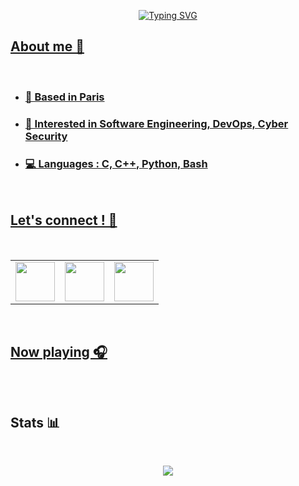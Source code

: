 <p align="center">
  <a href="https://git.io/typing-svg"><img src="https://readme-typing-svg.demolab.com?font=Fira+Code&pause=1000&color=B3B3B3&center=true&vCenter=true&width=435&lines=Hello+%F0%9F%8C%8D+!+I'm+Flo%2C;Student+at+4%EF%B8%8F%E2%83%A32%EF%B8%8F%E2%83%A3+Paris" alt="Typing SVG"/>
</p>

## About me 📝

<br/>

* ###	📍 Based in Paris
* ###	🔎 Interested in Software Engineering, DevOps, Cyber Security
* ### 💻 Languages : C, C++, Python, Bash

<br/>

## Let's connect ! 🤝

<br/>

<p align="center">
  <table align="center" frame="void">
    <tr>
      <td align="center">
        <a href="https://www.linkedin.com/in/florian-carvalho-b24a9b197/"><img align="center" height="63" src="https://img.shields.io/badge/LinkedIn-0077B5?style=for-the-badge&logo=linkedin&logoColor=white"/>
      </td>
      <td align="center">
        <a href="https://discord.com/"><img align="center" height="63" src="https://img.shields.io/badge/ChoZeur%230001-%237289DA.svg?style=for-the-badge&logo=discord&logoColor=white"/>  
      </td>
      <td align="center">
        <a href="mailto:chozeur@protonmail.com"><img align="center" height="63" src="https://img.shields.io/badge/ProtonMail-8B89CC?style=for-the-badge&logo=protonmail&logoColor=white"/>
      </td>
    </tr>
  </table>
</p>

<br/>

## Now playing 🎧

<br/>

<p align="center">
  <a href="https://github.com/kittinan/spotify-github-profile"><img id="IdTest" alt="" height="" onload="javascript:(function(){setTimeout(function(){document.getElementById('IdTest').src=document.getElementById('IdTest').src.split('?')[0]+'?time='+new Date().getTime();},2000);}())" src="https://spotify-github-profile.vercel.app/api/view?uid=flo_crvlho&cover_image=true&theme=novatorem&show_offline=true&bar_color_cover=true" width="">
  </a>
</p>

## Stats 📊
<br/>
<p align="center">
  <a href="https://github.com/DenverCoder1/github-readme-streak-stats">
    <img src="https://github-readme-streak-stats.herokuapp.com?user=chozeur&theme=highcontrast&date_format=M%20j%5B%2C%20Y%5D&background=00000096&stroke=000000&fire=FF0000&border=000000&ring=202020&currStreakNum=636363&sideNums=636363&currStreakLabel=202020&sideLabels=636363&dates=DDD9DD" align="center"/></a>
</p>
